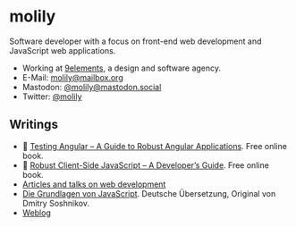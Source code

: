 # molily

Software developer with a focus on front-end web development and JavaScript web applications.

* Working at [9elements](https://9elements.com/), a design and software agency.
* E-Mail: molily@mailbox.org
* Mastodon: [@molily@mastodon.social](https://mastodon.social/@molily)
* Twitter: [@molily](https://twitter.com/molily)

## Writings

* 🧪 [Testing Angular – A Guide to Robust Angular Applications](https://testing-angular.com). Free online book.
* 🗼 [Robust Client-Side JavaScript – A Developer’s Guide](https://molily.de/robust-javascript/). Free online book.
* [Articles and talks on web development](https://molily.de/artikel/)
* [Die Grundlagen von JavaScript](https://molily.de/javascript-core/2/). Deutsche Übersetzung, Original von Dmitry Soshnikov.
* [Weblog](https://molily.de)
